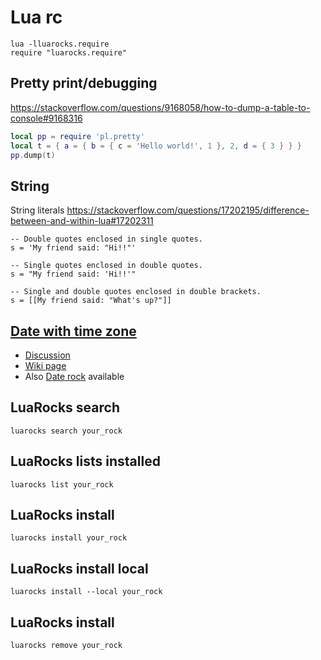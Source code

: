 # Lua rc

    lua -lluarocks.require
    require "luarocks.require"

## Pretty print/debugging

<https://stackoverflow.com/questions/9168058/how-to-dump-a-table-to-console#9168316>

```lua
local pp = require 'pl.pretty'
local t = { a = { b = { c = 'Hello world!', 1 }, 2, d = { 3 } } }
pp.dump(t)
```

## String

String literals
<https://stackoverflow.com/questions/17202195/difference-between-and-within-lua#17202311>

    -- Double quotes enclosed in single quotes.
    s = 'My friend said: "Hi!!"'

    -- Single quotes enclosed in double quotes.
    s = "My friend said: 'Hi!!'"

    -- Single and double quotes enclosed in double brackets.
    s = [[My friend said: "What's up?"]]

## [Date with time zone][]

* [Discussion](http://lua-users.org/lists/lua-l/2008-03/msg00050.html)
* [Wiki page][Date with time zone]
* Also [Date rock](http://luarocks.org/repositories/rocks/#date) available

[Date with time zone]: http://lua-users.org/wiki/TimeZone

## LuaRocks search

    luarocks search your_rock

## LuaRocks lists installed

    luarocks list your_rock

## LuaRocks install

    luarocks install your_rock

## LuaRocks install local

    luarocks install --local your_rock

## LuaRocks install

    luarocks remove your_rock
